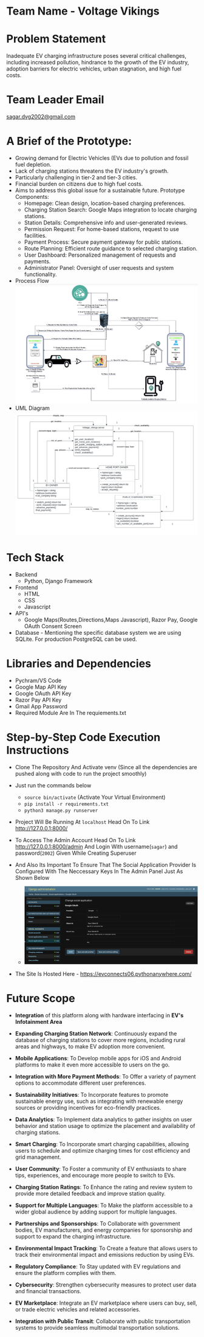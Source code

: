 # Team Name - Voltage Vikings
# Problem Statement  
Inadequate EV charging infrastructure poses several critical challenges,
including increased pollution, hindrance to the growth of the EV industry,
adoption barriers for electric vehicles, urban stagnation, and high fuel costs.
# Team Leader Email 
sagar.dvg2002@gmail.com
# A Brief of the Prototype:
- Growing demand for Electric Vehicles (EVs due to pollution and fossil fuel depletion.
- Lack of charging stations threatens the EV industry's growth.
- Particularly challenging in tier-2 and tier-3 cities.
- Financial burden on citizens due to high fuel costs.
- Aims to address this global issue for a sustainable future.
Prototype Components:
  - Homepage: Clean design, location-based charging preferences.
  - Charging Station Search: Google Maps integration to locate charging stations.
  - Station Details: Comprehensive info and user-generated reviews.
  - Permission Request: For home-based stations, request to use facilities.
  - Payment Process: Secure payment gateway for public stations.
  - Route Planning: Efficient route guidance to selected charging station.
  - User Dashboard: Personalized management of requests and payments.
  - Administrator Panel: Oversight of user requests and system functionality.
- Process Flow
  ![Image Alt Text](flow.png)
- UML Diagram
  ![Image Alt Text](Flowcharts.png)
# Tech Stack
- Backend
  -  Python, Django Framework
- Frontend 
  - HTML
  - CSS
  - Javascript
- API's
  -  Google Maps(Routes,Directions,Maps Javascript), Razor Pay, Google OAuth Consent Screen
- Database - Mentioning the specific database system we are using SQLite. For production PostgreSQL can be used.
# Libraries and Dependencies
- Pychram/VS Code
- Google Map API Key
- Google OAuth API Key
- Razor Pay API Key
- Gmail App Password
- Required Module Are In The requiements.txt
# Step-by-Step Code Execution Instructions
- Clone The Repository And Activate venv (Since all the dependencies are pushed along with code to run the project smoothly)
- Just run the commands below
  - `source bin/activate` (Activate Your Virtual Environment)
  - `pip install -r requirements.txt`
  -  `python3 manage.py runserver`

-  Project Will Be Running At `localhost` Head On To Link http://127.0.0.1:8000/
  - To Access The Admin Account Head On To Link http://127.0.0.1:8000/admin And Login With username(`sagar`) and password(`2002`) Given While Creating Superuser
  - And Also Its Important To Ensure That The Social Application Provider Is Configured With The Neccessary Keys In The Admin Panel Just As Shown Below
    - ![Image Alt Text](soc_app.png)
- The Site Is Hosted Here - https://evconnects06.pythonanywhere.com/
# Future Scope
- **Integration** of this platform along with hardware interfacing in **EV's Infotainment Area**
- **Expanding Charging Station Network**: Continuously expand the database of charging stations to cover more regions, including rural areas and highways, to make EV adoption more convenient.

- **Mobile Applications**: To Develop mobile apps for iOS and Android platforms to make it even more accessible to users on the go.

- **Integration with More Payment Methods**: To Offer a variety of payment options to accommodate different user preferences.

- **Sustainability Initiatives**: To Incorporate features to promote sustainable energy use, such as integrating with renewable energy sources or providing incentives for eco-friendly practices.

- **Data Analytics**: To Implement data analytics to gather insights on user behavior and station usage to optimize the placement and availability of charging stations.

- **Smart Charging**: To Incorporate smart charging capabilities, allowing users to schedule and optimize charging times for cost efficiency and grid management.

- **User Community**: To Foster a community of EV enthusiasts to share tips, experiences, and encourage more people to switch to EVs.

- **Charging Station Ratings**: To Enhance the rating and review system to provide more detailed feedback and improve station quality.

- **Support for Multiple Languages**: To Make the platform accessible to a wider global audience by adding support for multiple languages.

- **Partnerships and Sponsorships**: To Collaborate with government bodies, EV manufacturers, and energy companies for sponsorship and support to expand the charging infrastructure.

- **Environmental Impact Tracking**: To Create a feature that allows users to track their environmental impact and emissions reduction by using EVs.

- **Regulatory Compliance**: To Stay updated with EV regulations and ensure the platform complies with them.

- **Cybersecurity**: Strengthen cybersecurity measures to protect user data and financial transactions.

- **EV Marketplace**: Integrate an EV marketplace where users can buy, sell, or trade electric vehicles and related accessories.

- **Integration with Public Transit**: Collaborate with public transportation systems to provide seamless multimodal transportation solutions.


